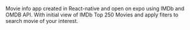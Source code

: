Movie info app created in React-native and open on expo using IMDb and OMDB API. With initial view of IMDb Top 250 Movies and apply fiters to search movie of your interest.
